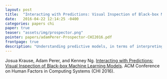 ```yaml
---
layout: post
title:  "Interacting with Predictions: Visual Inspection of Black-box Machine Learning Models"
date:   2016-04-22 12:14:25 -0400
categories: papers chi
paper: true
teaser: "assets/img/prospector.png"
pointer: papers/adamPerer-Prospector-CHI2016.pdf
frontpage: true
description: "Understanding predictive models, in terms of interpreting and identifying actionable insights, is a challenging task. Often the importance of a feature in a model is only a rough estimate condensed into one number. However, our research goes beyond these naive estimates through the design and implementation of an interactive visual analytics system, Prospector. By providing interactive partial dependence diagnostics, data scientists can understand how features affect the prediction overall. In addition, our support for localized inspection allows data scientists to understand how and why specific datapoints are predicted as they are, as well as support for tweaking feature values and seeing how the prediction responds."
---
```


Josua Krause, Adam Perer, and Kenney Ng. [Interacting with Predictions: Visual Inspection of Black-box Machine Learning Models](papers/adamPerer-Prospector-CHI2016.pdf). ACM Conference on Human Factors in Computing Systems (CHI 2016).